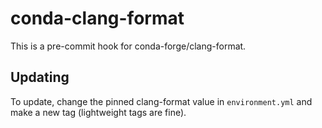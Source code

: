 # conda-clang-format

This is a pre-commit hook for conda-forge/clang-format.


## Updating

To update, change the pinned clang-format value in `environment.yml` and make a new tag (lightweight tags are fine).
